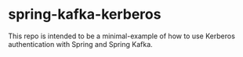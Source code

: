 # spring-kafka-kerberos

This repo is intended to be a minimal-example of how to use Kerberos authentication with Spring and Spring Kafka.
